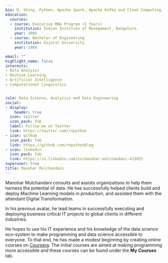 ```yaml
---
bio: R, Shiny, Python, Apache Spark, Apache Kafka and Cloud Computing.
education:
  courses:
  - course: Executive MBA Program (3 Years)
    institution: Indian Institute of Management, Bangalore.
    year: 2004
  - course: Bachelor of Engineering
    institution: Gujarat University
    year: 1989

email: ""
highlight_name: false
interests:
- Data Analysis
- Machine Learning
- Artificial Intelligence
- Computational Linguistics


role: Data Science, Analytics and Data Engineering
social:
- display:
    header: true
  icon: twitter
  icon_pack: fab
  label: Follow me on Twitter
  link: https://twitter.com/rnpython
- icon: github
  icon_pack: fab
  link: https://github.com/rnpythonblog
- icon: linkedin
  icon_pack: fab
  link: https://in.linkedin.com/in/manohar-mulchandani-413825
superuser: true
title: Manohar Mulchandani
---
```


Manohar Mulchandani consults and assists organizations to help them harness the potential of data. He has successfully helped clients build and deploy Machine Learning models in production, and assisted them with the attendant Digital Transformation. 

In his previous avatar, he lead teams in successfully executing and deploying business critical IT projects to global clients in different industries.

He hopes to use his IT experience and his knowledge of the data science eco-system to make programming and data science  accessible to everyone. To that end, he has made a modest beginning by creating online courses on [Coursera](https://www.coursera.org). The initial courses are aimed at making programming more accessible and these courses can be found under the **My Courses** tab.



